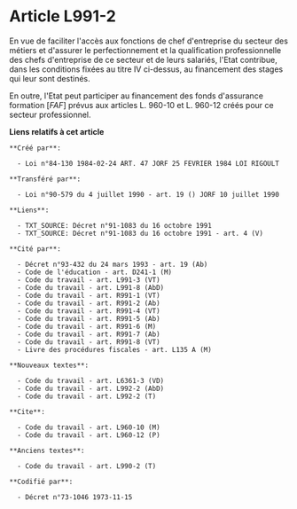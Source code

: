# Article L991-2

En vue de faciliter l'accès aux fonctions de chef d'entreprise du secteur des métiers et d'assurer le perfectionnement et la
qualification professionnelle des chefs d'entreprise de ce secteur et de leurs salariés, l'Etat contribue, dans les
conditions fixées au titre IV ci-dessus, au financement des stages qui leur sont destinés.

En outre, l'Etat peut participer au financement des fonds d'assurance formation [*FAF*] prévus aux articles L. 960-10 et L.
960-12 créés pour ce secteur professionnel.

**Liens relatifs à cet article**

	**Créé par**:

	  - Loi n°84-130 1984-02-24 ART. 47 JORF 25 FEVRIER 1984 LOI RIGOULT

	**Transféré par**:

	  - Loi n°90-579 du 4 juillet 1990 - art. 19 () JORF 10 juillet 1990

	**Liens**:

	  - TXT_SOURCE: Décret n°91-1083 du 16 octobre 1991
	  - TXT_SOURCE: Décret n°91-1083 du 16 octobre 1991 - art. 4 (V)

	**Cité par**:

	  - Décret n°93-432 du 24 mars 1993 - art. 19 (Ab)
	  - Code de l'éducation - art. D241-1 (M)
	  - Code du travail - art. L991-3 (VT)
	  - Code du travail - art. L991-8 (AbD)
	  - Code du travail - art. R991-1 (VT)
	  - Code du travail - art. R991-2 (Ab)
	  - Code du travail - art. R991-4 (VT)
	  - Code du travail - art. R991-5 (Ab)
	  - Code du travail - art. R991-6 (M)
	  - Code du travail - art. R991-7 (Ab)
	  - Code du travail - art. R991-8 (VT)
	  - Livre des procédures fiscales - art. L135 A (M)

	**Nouveaux textes**:

	  - Code du travail - art. L6361-3 (VD)
	  - Code du travail - art. L992-2 (AbD)
	  - Code du travail - art. L992-2 (T)

	**Cite**:

	  - Code du travail - art. L960-10 (M)
	  - Code du travail - art. L960-12 (P)

	**Anciens textes**:

	  - Code du travail - art. L990-2 (T)

	**Codifié par**:

	  - Décret n°73-1046 1973-11-15
